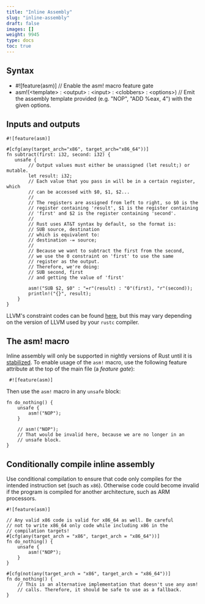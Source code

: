 ```yaml
---
title: "Inline Assembly"
slug: "inline-assembly"
draft: false
images: []
weight: 9945
type: docs
toc: true
---
```


## Syntax
- #![feature(asm)] // Enable the asm! macro feature gate
- asm!(\<template> : \<output> : \<input> : \<clobbers> : \<options>) // Emit the assembly template provided (e.g. "NOP", "ADD %eax, 4") with the given options.


## Inputs and outputs
    #![feature(asm)]
        
    #[cfg(any(target_arch="x86", target_arch="x86_64"))]
    fn subtract(first: i32, second: i32) {
       unsafe {
            // Output values must either be unassigned (let result;) or mutable.
            let result: i32;
            // Each value that you pass in will be in a certain register, which
            // can be accessed with $0, $1, $2...
            //
            // The registers are assigned from left to right, so $0 is the 
            // register containing 'result', $1 is the register containing 
            // 'first' and $2 is the register containing 'second'.
            //
            // Rust uses AT&T syntax by default, so the format is:
            // SUB source, destination
            // which is equivalent to:
            // destination -= source;
            //
            // Because we want to subtract the first from the second, 
            // we use the 0 constraint on 'first' to use the same
            // register as the output.
            // Therefore, we're doing:
            // SUB second, first
            // and getting the value of 'first'
            
            asm!("SUB $2, $0" : "=r"(result) : "0"(first), "r"(second));
            println!("{}", result);
        }
    }


LLVM's constraint codes can be found [here](http://llvm.org/docs/LangRef.html#supported-constraint-code-list), but this may vary depending on the version of LLVM used by your `rustc` compiler.

## The asm! macro
Inline assembly will only be supported in nightly versions of Rust until it is [stabilized](https://github.com/rust-lang/rust/issues/29722). To enable usage of the `asm!` macro, use the following feature attribute at the top of the main file (a *feature gate*):

     #![feature(asm)]

Then use the `asm!` macro in any `unsafe` block:

    fn do_nothing() {
        unsafe {
            asm!("NOP");
        }

        // asm!("NOP"); 
        // That would be invalid here, because we are no longer in an 
        // unsafe block.
    }


## Conditionally compile inline assembly
Use conditional compilation to ensure that code only compiles for the intended instruction set (such as `x86`). Otherwise code could become invalid if the program is compiled for another architecture, such as ARM processors.

    #![feature(asm)]
    
    // Any valid x86 code is valid for x86_64 as well. Be careful
    // not to write x86_64 only code while including x86 in the 
    // compilation targets!
    #[cfg(any(target_arch = "x86", target_arch = "x86_64"))]
    fn do_nothing() {
        unsafe {
            asm!("NOP");
        }
    }

    #[cfg(not(any(target_arch = "x86", target_arch = "x86_64"))]
    fn do_nothing() {
        // This is an alternative implementation that doesn't use any asm!
        // calls. Therefore, it should be safe to use as a fallback.
    }


